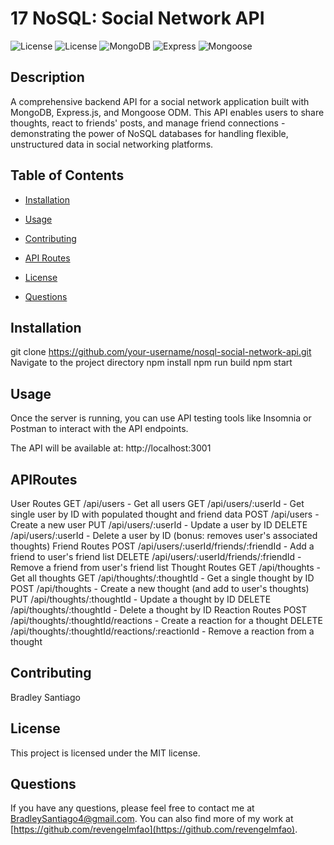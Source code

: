 # 17 NoSQL: Social Network API

![License](https://img.shields.io/badge/License-MIT-blue.svg)
<img alt="License" src="https://img.shields.io/badge/License-MIT-blue.svg">
<img alt="MongoDB" src="https://img.shields.io/badge/MongoDB-4.4+-green.svg">
<img alt="Express" src="https://img.shields.io/badge/Express-4.17+-green.svg">
<img alt="Mongoose" src="https://img.shields.io/badge/Mongoose-6.0+-green.svg">

## Description

A comprehensive backend API for a social network application built with MongoDB, Express.js, and Mongoose ODM. This API enables users to share thoughts, react to friends' posts, and manage friend connections - demonstrating the power of NoSQL databases for handling flexible, unstructured data in social networking platforms.

## Table of Contents

* [Installation](#installation)
* [Usage](#usage)
* [Contributing](#contributing)
* [API Routes](#APIRoutes)

* [License](#license)

* [Questions](#questions)

## Installation
git clone https://github.com/your-username/nosql-social-network-api.git
Navigate to the project directory
npm install
npm run build
npm start

## Usage
Once the server is running, you can use API testing tools like Insomnia or Postman to interact with the API endpoints.

The API will be available at: http://localhost:3001

## APIRoutes
User Routes
GET /api/users - Get all users
GET /api/users/:userId - Get single user by ID with populated thought and friend data
POST /api/users - Create a new user
PUT /api/users/:userId - Update a user by ID
DELETE /api/users/:userId - Delete a user by ID (bonus: removes user's associated thoughts)
Friend Routes
POST /api/users/:userId/friends/:friendId - Add a friend to user's friend list
DELETE /api/users/:userId/friends/:friendId - Remove a friend from user's friend list
Thought Routes
GET /api/thoughts - Get all thoughts
GET /api/thoughts/:thoughtId - Get a single thought by ID
POST /api/thoughts - Create a new thought (and add to user's thoughts)
PUT /api/thoughts/:thoughtId - Update a thought by ID
DELETE /api/thoughts/:thoughtId - Delete a thought by ID
Reaction Routes
POST /api/thoughts/:thoughtId/reactions - Create a reaction for a thought
DELETE /api/thoughts/:thoughtId/reactions/:reactionId - Remove a reaction from a thought

## Contributing

Bradley Santiago

## License

This project is licensed under the MIT license.

## Questions

If you have any questions, please feel free to contact me at [BradleySantiago4@gmail.com](mailto:BradleySantiago4@gmail.com). You can also find more of my work at [https://github.com/revengelmfao](https://github.com/revengelmfao).

